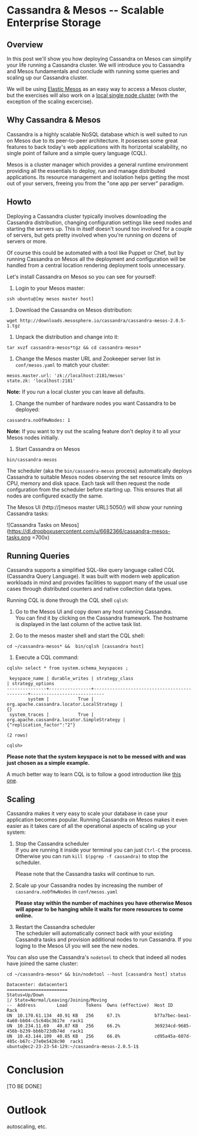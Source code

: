 # Cassandra & Mesos -- Scalable Enterprise Storage


## Overview

In this post we'll show you how deploying Cassandra on Mesos can simplify your life running a Cassandra cluster. We will introduce you to Cassandra and Mesos fundamentals and conclude with running some queries and scaling up our Cassandra cluster.

We will be using [Elastic Mesos](https://elastic.mesosphere.io/) as an easy way to access a Mesos cluster, but the exercises will also work on a [local single node cluster](https://github.com/mesosphere/playa-mesos) (with the exception of the scaling excercise).
 
## Why Cassandra & Mesos

Cassandra is a highly scalable NoSQL database which is well suited to run on Mesos due to its peer-to-peer architecture. It posesses some great features to back today's web applications with its horizontal scalability, no single point of failure and a simple query language (CQL). 

Mesos is a cluster manager which provides a general runtime environment providing all the essentials to deploy, run and manage distributed applications. Its resource management and isolation helps getting the most out of your servers, freeing you from the "one app per server" paradigm.


## Howto

Deploying a Cassandra cluster typically involves downloading the Cassandra distribution, changing configuration settings like seed nodes and starting the servers up. This in itself doesn't sound too involved for a couple of servers, but gets pretty involved when you're running on dozens of servers or more. 

Of course this could be automated with a tool like Puppet or Chef, but by running Cassandra on Mesos all the deployment and configuration will be handled from a central location rendering deployment tools unnecessary.

Let's install Cassandra on Mesos so you can see for yourself:


1. Login to your Mesos master:   
```
ssh ubuntu@[my mesos master host]
```  

1. Download the Cassandra on Mesos distribution:   
```
wget http://downloads.mesosphere.io/cassandra/cassandra-mesos-2.0.5-1.tgz
```

1. Unpack the distribution and change into it:   
```
tar xvzf cassandra-mesos*tgz && cd cassandra-mesos*
``` 

1. Change the Mesos master URL and Zookeeper server list in `conf/mesos.yaml` to match your cluster:   
```
mesos.master.url: 'zk://localhost:2181/mesos'   
state.zk: 'localhost:2181'
```   
   
   **Note:** If you run a local cluster you can leave all defaults.

1. Change the number of hardware nodes you want Cassandra to be deployed:  
```
cassandra.noOfHwNodes: 1
```   
   
   **Note:** If you want to try out the scaling feature don't deploy it to all your Mesos nodes initially.

1. Start Cassandra on Mesos   
```
bin/cassandra-mesos
```
   
The scheduler (aka the `bin/cassandra-mesos` process) automatically deploys Cassandra to suitable Mesos nodes observing the set resource limits on CPU, memory and disk space. Each task will then request the node confguration from the scheduler before starting up. This ensures that all nodes are configured exactly the same.

The Mesos UI (http://[mesos master URL]:5050/) will show your running Cassandra tasks:

![Cassandra Tasks on Mesos](https://dl.dropboxusercontent.com/u/6682366/cassandra-mesos-tasks.png =700x)
 

## Running Queries
Cassandra supports a simplified SQL-like query language called CQL (Cassandra Query Language). It was built with modern web application workloads in mind and provides facilities to support many of the usual use cases through distributed counters and native collection data types.

Running CQL is done through the CQL shell `cqlsh`:

1. Go to the Mesos UI and copy down any host running Cassandra.   
   You can find it by clicking on the Cassandra framework. The hostname is displayed in the last column of the active task list.

1. Go to the mesos master shell and start the CQL shell:   
```
cd ~/cassandra-mesos* &&  bin/cqlsh [cassandra host]
```
  
1. Execute a CQL command:  
```
cqlsh> select * from system.schema_keyspaces ;

 keyspace_name | durable_writes | strategy_class                              | strategy_options
---------------+----------------+---------------------------------------------+----------------------------
        system |           True |  org.apache.cassandra.locator.LocalStrategy |                         {}
 system_traces |           True | org.apache.cassandra.locator.SimpleStrategy | {"replication_factor":"2"}

(2 rows)

cqlsh>
```
**Please note that the system keyspace is not to be messed with and was just chosen as a simple example.**

A much better way to learn CQL is to follow a good introduction like [this one](http://www.datastax.com/documentation/cql/3.0/webhelp/cql/ddl/ddl_intro_c.html).


## Scaling
Cassandra makes it very easy to scale your database in case your application becomes popular. Running Cassandra on Mesos makes it even easier as it takes care of all the operational aspects of scaling up your system:

1. Stop the Cassandra scheduler  
   If you are running it inside your terminal you can just `Ctrl-C` the process. Otherwise you can run `kill $(pgrep -f cassandra)` to stop the scheduler. 
   
   Please note that the Cassandra tasks will continue to run.

1. Scale up your Cassandra nodes by increasing the number of `cassandra.noOfHwNodes` in `conf/mesos.yaml`

   **Please stay within the number of machines you have otherwise Mesos will appear to be hanging while it waits for more resources to come online.**

1. Restart the Cassandra scheduler   
   The scheduler will automatically connect back with your existing Cassandra tasks and provision additional nodes to run Cassandra. If you loging to the Mesos UI you will see the new nodes. 
   
You can also use the Cassandra's `nodetool` to check that indeed all nodes have joined the same cluster: 

```
cd ~/cassandra-mesos* && bin/nodetool --host [cassandra host] status

Datacenter: datacenter1
=======================
Status=Up/Down
|/ State=Normal/Leaving/Joining/Moving
--  Address        Load       Tokens  Owns (effective)  Host ID                               Rack
UN  10.170.61.134  40.91 KB   256     67.1%             b77a7bec-bea1-4a60-bb04-c5c64bc3617e  rack1
UN  10.234.11.69   40.87 KB   256     66.2%             369234cd-9685-456b-b239-bb6b723db74d  rack1
UN  10.43.144.109  40.85 KB   256     66.8%             cd95a45a-607d-485c-b67c-27e0e5428c90  rack1
ubuntu@ec2-23-23-54-129:~/cassandra-mesos-2.0.5-1$
``` 


# Conclusion
[TO BE DONE]

# Outlook

autoscaling, etc.


